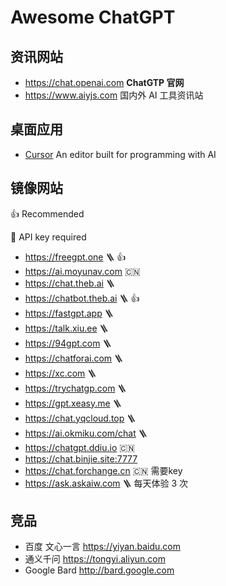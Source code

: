 Awesome ChatGPT
===

## 资讯网站

- https://chat.openai.com **ChatGTP 官网**
- https://www.aiyjs.com 国内外 AI 工具资讯站

## 桌面应用

- [Cursor](https://github.com/getcursor/cursor) An editor built for programming with AI

## 镜像网站

:+1: Recommended

:closed_lock_with_key: API key required

- https://freegpt.one 🪜 :+1:
- https://ai.moyunav.com 🇨🇳
- https://chat.theb.ai 🪜 
- https://chatbot.theb.ai 🪜 :+1:
- https://fastgpt.app 🪜 
- https://talk.xiu.ee 🪜 
- https://94gpt.com 🪜 
- https://chatforai.com 🪜
- https://xc.com 🪜 
- https://trychatgp.com 🪜
- https://gpt.xeasy.me 🪜
- https://chat.yqcloud.top 🪜
- https://ai.okmiku.com/chat 🪜
- https://chatgpt.ddiu.io 🇨🇳
- https://chat.binjie.site:7777
- https://chat.forchange.cn 🇨🇳 需要key
- https://ask.askaiw.com 🪜 每天体验 3 次

## 竞品

- 百度 文心一言 https://yiyan.baidu.com
- 通义千问 https://tongyi.aliyun.com
- Google Bard http://bard.google.com
